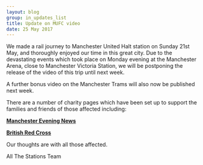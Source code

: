 ```yaml
---
layout: blog
group: in_updates_list
title: Update on MUFC video
date: 25 May 2017
---
```

We made a rail journey to Manchester United Halt station on Sunday 21st May, and thoroughly enjoyed our time in this great city.
Due to the devastating events which took place on Monday evening at the Manchester Arena, close to Manchester Victoria Station, we will be postponing the release of the video of this trip until next week.

A further bonus video on the Manchester Trams will also now be published next week.

There are a number of charity pages which have been set up to support the families and friends of those affected including:

**<a href="http://bit.ly/ats2qbN6oz" target="_blank">Manchester Evening News</a>** 

**<a href="http://bit.ly/ats2rzAgAu" target="_blank">British Red Cross</a>** 

Our thoughts are with all those affected.

All The Stations Team
